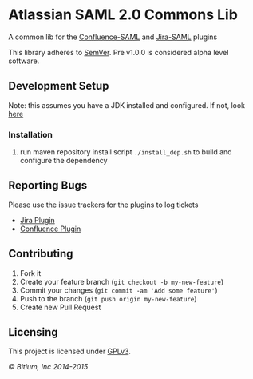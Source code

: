 # Atlassian SAML 2.0 Commons Lib

A common lib for the [Confluence-SAML](https://github.com/bitium/confluence-saml-plugin) and [Jira-SAML](https://github.com/bitium/jira-saml-plugin) plugins

This library adheres to [SemVer](http://semver.org). Pre v1.0.0 is considered alpha level software.

## Development Setup

Note: this assumes you have a JDK installed and configured. If not, look [here](https://developer.atlassian.com/display/DOCS/Set+up+the+SDK+Prerequisites+for+Linux+or+Mac)


### Installation

  1. run maven repository install script ```./install_dep.sh``` to build and configure the dependency
  
## Reporting Bugs
Please use the issue trackers for the plugins to log tickets

  * [Jira Plugin](https://github.com/bitium/jira-saml-plugin/issues)
  * [Confluence Plugin](https://github.com/bitium/confluence-saml-plugin/issues) 

## Contributing

  1. Fork it
  2. Create your feature branch (`git checkout -b my-new-feature`)
  3. Commit your changes (`git commit -am 'Add some feature'`)
  4. Push to the branch (`git push origin my-new-feature`)
  5. Create new Pull Request

## Licensing
  This project is licensed under [GPLv3](LICENSE).


_&copy; Bitium, Inc 2014-2015_
